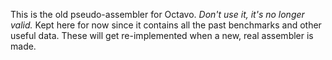 
This is the old pseudo-assembler for Octavo.
*Don't use it, it's no longer valid.*
Kept here for now since it contains all the past benchmarks and other useful data.
These will get re-implemented when a new, real assembler is made.


